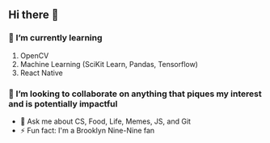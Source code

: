 ## Hi there 👋
<!--
### 🔭 I’m currently working on 
  1. College Pathways AI4ALL program
  2. Computer Vision Intern at Reliance Industries Limited
-->
### 🌱 I’m currently learning 
  1. OpenCV
  2. Machine Learning (SciKit Learn, Pandas, Tensorflow)
  3. React Native
### 👯 I’m looking to collaborate on anything that piques my interest and is potentially impactful
- 💬 Ask me about CS, Food, Life, Memes, JS, and Git
- ⚡ Fun fact: I'm a Brooklyn Nine-Nine fan
<!--
**xuxey/xuxey** is a ✨ _special_ ✨ repository because its `README.md` (this file) appears on your GitHub profile.

Here are some ideas to get you started:

- 🔭 I’m currently working on ...
- 🌱 I’m currently learning ...
- 👯 I’m looking to collaborate on ...
- 🤔 I’m looking for help with ...
- 💬 Ask me about ...
- 📫 How to reach me: ...
- 😄 Pronouns: ...
- ⚡ Fun fact: ...
-->
